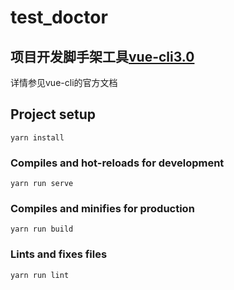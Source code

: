 # test_doctor## 项目开发脚手架工具[vue-cli3.0]详情参见vue-cli的官方文档## Project setup```yarn install```### Compiles and hot-reloads for development```yarn run serve```### Compiles and minifies for production```yarn run build```### Lints and fixes files```yarn run lint```[vue-cli3.0]:<https://cli.vuejs.org/zh/>